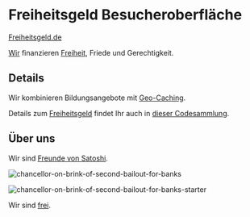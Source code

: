 # Freiheitsgeld Besucheroberfläche
[Freiheitsgeld.de](https://freiheitsgeld.de)  

[Wir](https://github.com/moniquebaumann/friends-of-satoshi) finanzieren [Freiheit](https://rumble.com/c/c-5722872/videos), Friede und Gerechtigkeit.   

## Details
Wir kombinieren Bildungsangebote mit [Geo-Caching](https://geo-caching.org).      

Details zum [Freiheitsgeld](https://polygonscan.com/token/0xb841A4f979F9510760ecf60512e038656E68f459#code) findet Ihr auch in [dieser Codesammlung](https://github.com/geo-logs/freiheit/blob/main/README.md).  

## Über uns 
Wir sind [Freunde von Satoshi](https://github.com/moniquebaumann/friends-of-satoshi). 
  
![chancellor-on-brink-of-second-bailout-for-banks](https://github.com/moniquebaumann/freedom-cash-bot/assets/160405077/a8fd8989-a8d1-4a9d-9dc1-bd0f24196773)

![chancellor-on-brink-of-second-bailout-for-banks-starter](https://github.com/moniquebaumann/freedom-cash-bot/assets/160405077/1ed00195-9738-45bf-a807-4dff034947ff)

  
Wir sind [frei](https://polygonscan.com/address/0xb841A4f979F9510760ecf60512e038656E68f459#tokentxns).   
